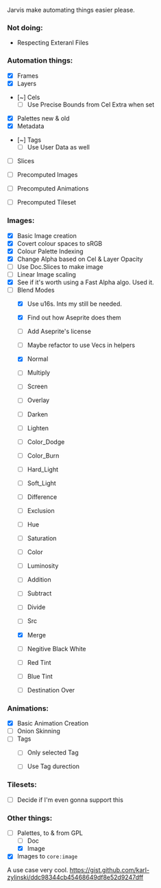 Jarvis make automating things easier please.

### Not doing:
- Respecting Exteranl Files


### Automation things:
- [x] Frames
- [x] Layers
- [~] Cels
    - [ ] Use Precise Bounds from Cel Extra when set
- [x] Palettes new & old
- [x] Metadata
- [~] Tags
    - [ ] Use User Data as well
- [ ] Slices
- [ ] Precomputed Images 
- [ ] Precomputed Animations 
- [ ] Precomputed Tileset


### Images:
- [x] Basic Image creation
- [x] Covert colour spaces to sRGB
- [x] Colour Palette Indexing
- [x] Change Alpha based on Cel & Layer Opacity
- [ ] Use Doc.Slices to make image
- [ ] Linear Image scaling
- [X] See if it's worth using a Fast Alpha algo. Used it.
- [ ] Blend Modes
    - [x] Use u16s. Ints my still be needed.
    - [x] Find out how Aseprite does them
    - [ ] Add Aseprite's license
    - [ ] Maybe refactor to use Vecs in helpers
    - [x] Normal
    - [ ] Multiply
    - [ ] Screen
    - [ ] Overlay
    - [ ] Darken
    - [ ] Lighten
    - [ ] Color_Dodge
    - [ ] Color_Burn
    - [ ] Hard_Light
    - [ ] Soft_Light
    - [ ] Difference
    - [ ] Exclusion
    - [ ] Hue
    - [ ] Saturation
    - [ ] Color
    - [ ] Luminosity
    - [ ] Addition
    - [ ] Subtract
    - [ ] Divide
    - [ ] Src
    - [x] Merge
    - [ ] Negitive Black White
    - [ ] Red Tint
    - [ ] Blue Tint
    - [ ] Destination Over


### Animations:
- [x] Basic Animation Creation
- [ ] Onion Skinning
- [ ] Tags
    - [ ] Only selected Tag
    - [ ] Use Tag durection


### Tilesets:
- [ ] Decide if I'm even gonna support this


### Other things:
- [ ] Palettes, to & from GPL 
    - [ ] Doc
    - [x] Image
- [x] Images to `core:image`

A use case very cool.
https://gist.github.com/karl-zylinski/ddc98344cb45468649df8e52d9247dff


